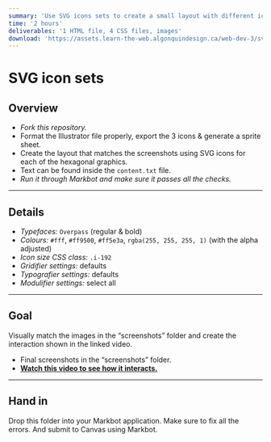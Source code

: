 ```yaml
---
summary: 'Use SVG icons sets to create a small layout with different icons.'
time: '2 hours'
deliverables: '1 HTML file, 4 CSS files, images'
download: 'https://assets.learn-the-web.algonquindesign.ca/web-dev-3/svg-icon-sets-download.zip'
---
```


# SVG icon sets

## Overview

- *Fork this repository.*
- Format the Illustrator file properly, export the 3 icons & generate a sprite sheet.
- Create the layout that matches the screenshots using SVG icons for each of the hexagonal graphics.
- Text can be found inside the `content.txt` file.
- *Run it through Markbot and make sure it passes all the checks.*

---

## Details

- *Typefaces:* `Overpass` (regular & bold)
- *Colours:* `#fff`, `#ff9500`, `#ff5e3a`, `rgba(255, 255, 255, 1)` (with the alpha adjusted)
- *Icon size CSS class:* `.i-192`
- *Gridifier settings:* defaults
- *Typografier settings:* defaults
- *Modulifier settings:* select all

---

## Goal

Visually match the images in the “screenshots” folder and create the interaction shown in the linked video.

- Final screenshots in the “screenshots” folder.
- [**Watch this video to see how it interacts.**](https://youtu.be/gIQtPYJ2d3s)

---

## Hand in

Drop this folder into your Markbot application. Make sure to fix all the errors. And submit to Canvas using Markbot.
